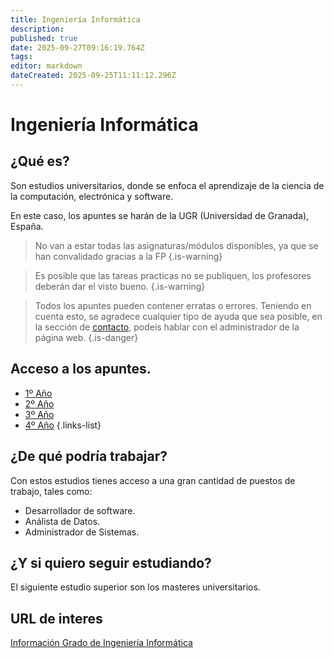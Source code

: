 ```yaml
---
title: Ingeniería Informática
description: 
published: true
date: 2025-09-27T09:16:19.764Z
tags: 
editor: markdown
dateCreated: 2025-09-25T11:11:12.296Z
---
```


# Ingeniería Informática
## ¿Qué es?
Son estudios universitarios, donde se enfoca el aprendizaje de la ciencia de la computación, electrónica y software.

En este caso, los apuntes se harán de la UGR (Universidad de Granada), España.
> No van a estar todas las asignaturas/módulos disponibles, ya que se han convalidado gracias a la FP
{.is-warning}


> Es posible que las tareas practicas no se publiquen, los profesores deberán dar el visto bueno.
{.is-warning}


> Todos los apuntes pueden contener erratas o errores. Teniendo en cuenta esto, se agradece cualquier tipo de ayuda que sea posible, en la sección de [contacto](/contacto), podeis hablar con el administrador de la página web.
{.is-danger}


## Acceso a los apuntes.
- [1º Año](Primero)
- [2º Año](Segundo)
- [3º Año](Tercero)
- [4º Año](Cuarto)
  {.links-list}
## ¿De qué podría trabajar?
Con estos estudios tienes acceso a una gran cantidad de puestos de trabajo, tales como:
- Desarrollador de software.
- Análista de Datos.
- Administrador de Sistemas.

## ¿Y si quiero seguir estudiando?
El siguiente estudio superior son los masteres universitarios.

## URL de interes
[Información Grado de Ingeniería Informática](https://www.ugr.es/estudiantes/grados/grado-ingenieria-informatica)
